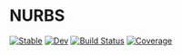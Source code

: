 # NURBS

[![Stable](https://img.shields.io/badge/docs-stable-blue.svg)](https://HoBeZwe.github.io/NURBS.jl/stable/)
[![Dev](https://img.shields.io/badge/docs-dev-blue.svg)](https://HoBeZwe.github.io/NURBS.jl/dev/)
[![Build Status](https://github.com/HoBeZwe/NURBS.jl/actions/workflows/CI.yml/badge.svg?branch=main)](https://github.com/HoBeZwe/NURBS.jl/actions/workflows/CI.yml?query=branch%3Amain)
[![Coverage](https://codecov.io/gh/HoBeZwe/NURBS.jl/branch/main/graph/badge.svg)](https://codecov.io/gh/HoBeZwe/NURBS.jl)
